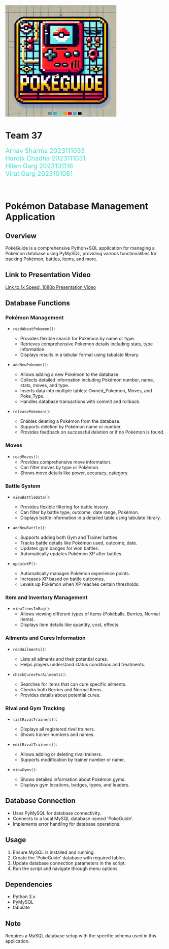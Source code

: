 <img src="PokeGuide.jpeg" alt="PokeGuide Logo" width="350" height="350">

# Team 37
<span style="font-size: 20px; color: turquoise;">
Arnav Sharma 2023111033<br>
Hardik Chadha 2023111031<br>
Hiten Garg 2023101116<br>
Virat Garg 2023101081
</span>
<br><br><br>


# Pokémon Database Management Application

## Overview

PokéGuide is a comprehensive Python+SQL application for managing a Pokémon database using PyMySQL, providing various functionalities for tracking Pokémon, battles, items, and more.

## Link to Presentation Video
[Link to 1x Speed, 1080p Presentation Video](https://youtu.be/xz5PQb0MNc8 "Link to Presentation Video")


## Database Functions

### Pokémon Management
- `readAboutPokemon()`:
  - Provides flexible search for Pokémon by name or type.
  - Retrieves comprehensive Pokémon details including stats, type information.
  - Displays results in a tabular format using tabulate library.

- `addNewPokemon()`: 
  - Allows adding a new Pokémon to the database.
  - Collects detailed information including Pokémon number, name, stats, moves, and type.
  - Inserts data into multiple tables: Owned_Pokemon, Moves, and Poke_Type.
  - Handles database transactions with commit and rollback.

- `releasePokemon()`:
  - Enables deleting a Pokémon from the database.
  - Supports deletion by Pokémon name or number.
  - Provides feedback on successful deletion or if no Pokémon is found.
 
### Moves
- `readMoves()`:
  - Provides comprehensive move information.
  - Can filter moves by type or Pokémon.
  - Shows move details like power, accuracy, category.

### Battle System
- `viewBattleData()`:
  - Provides flexible filtering for battle history.
  - Can filter by battle type, outcome, date range, Pokémon.
  - Displays battle information in a detailed table using tabulate library.

- `addNewBattle()`:
  - Supports adding both Gym and Trainer battles.
  - Tracks battle details like Pokémon used, outcome, date.
  - Updates gym badges for won battles.
  - Automatically updates Pokémon XP after battles.

- `updateXP()`:
  - Automatically manages Pokémon experience points.
  - Increases XP based on battle outcomes.
  - Levels up Pokémon when XP reaches certain thresholds.

### Item and Inventory Management
- `viewItemsInBag()`:
  - Allows viewing different types of items (Pokéballs, Berries, Normal Items).
  - Displays item details like quantity, cost, effects.

### Ailments and Cures Information
- `readAilments()`:
  - Lists all ailments and their potential cures.
  - Helps players understand status conditions and treatments.

- `checkCuresForAilments()`:
  - Searches for items that can cure specific ailments.
  - Checks both Berries and Normal Items.
  - Provides details about potential cures.

### Rival and Gym Tracking
- `listRivalTrainers()`:
  - Displays all registered rival trainers.
  - Shows trainer numbers and names.

- `editRivalTrainers()`:
  - Allows adding or deleting rival trainers.
  - Supports modification by trainer number or name.

- `viewGyms()`:
  - Shows detailed information about Pokémon gyms.
  - Displays gym locations, badges, types, and leaders.



## Database Connection
- Uses PyMySQL for database connectivity.
- Connects to a local MySQL database named 'PokeGuide'.
- Implements error handling for database operations.

## Usage
1. Ensure MySQL is installed and running.
2. Create the 'PokeGuide' database with required tables.
3. Update database connection parameters in the script.
4. Run the script and navigate through menu options.

## Dependencies
- Python 3.x
- PyMySQL
- tabulate

## Note
Requires a MySQL database setup with the specific schema used in this application.

